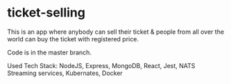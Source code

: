 # ticket-selling
This is an app where anybody can sell their ticket &amp; people from all over the world can buy the ticket with registered price.

Code is in the master branch.

Used Tech Stack: NodeJS, Express, MongoDB, React, Jest, NATS Streaming services, Kubernates, Docker
